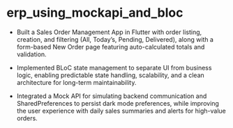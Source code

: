 # erp_using_mockapi_and_bloc

* Built a Sales Order Management App in Flutter with order listing, creation, and filtering (All, Today’s, Pending, Delivered), along with a form-based New Order page featuring auto-calculated totals and validation.

* Implemented BLoC state management to separate UI from business logic, enabling predictable state handling, scalability, and a clean architecture for long-term maintainability.

* Integrated a Mock API for simulating backend communication and SharedPreferences to persist dark mode preferences, while improving the user experience with daily sales summaries and alerts for high-value orders.
